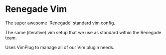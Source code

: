 # Renegade Vim
The super awesome 'Renegade' standard vim config.

The same (iterative) vim setup that we use as standard within the Renegade team. 

Uses VimPlug to manage all of our Vim plugin needs.

